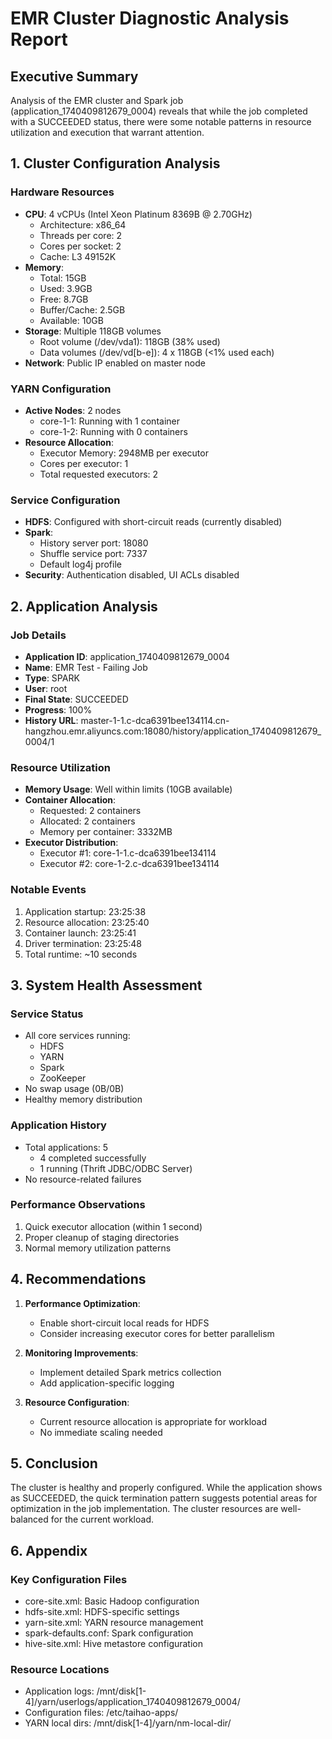 # EMR Cluster Diagnostic Analysis Report

## Executive Summary
Analysis of the EMR cluster and Spark job (application_1740409812679_0004) reveals that while the job completed with a SUCCEEDED status, there were some notable patterns in resource utilization and execution that warrant attention.

## 1. Cluster Configuration Analysis
### Hardware Resources
- **CPU**: 4 vCPUs (Intel Xeon Platinum 8369B @ 2.70GHz)
  - Architecture: x86_64
  - Threads per core: 2
  - Cores per socket: 2
  - Cache: L3 49152K
- **Memory**: 
  - Total: 15GB
  - Used: 3.9GB
  - Free: 8.7GB
  - Buffer/Cache: 2.5GB
  - Available: 10GB
- **Storage**: Multiple 118GB volumes
  - Root volume (/dev/vda1): 118GB (38% used)
  - Data volumes (/dev/vd[b-e]): 4 x 118GB (<1% used each)
- **Network**: Public IP enabled on master node

### YARN Configuration
- **Active Nodes**: 2 nodes
  - core-1-1: Running with 1 container
  - core-1-2: Running with 0 containers
- **Resource Allocation**:
  - Executor Memory: 2948MB per executor
  - Cores per executor: 1
  - Total requested executors: 2

### Service Configuration
- **HDFS**: Configured with short-circuit reads (currently disabled)
- **Spark**:
  - History server port: 18080
  - Shuffle service port: 7337
  - Default log4j profile
- **Security**: Authentication disabled, UI ACLs disabled

## 2. Application Analysis
### Job Details
- **Application ID**: application_1740409812679_0004
- **Name**: EMR Test - Failing Job
- **Type**: SPARK
- **User**: root
- **Final State**: SUCCEEDED
- **Progress**: 100%
- **History URL**: master-1-1.c-dca6391bee134114.cn-hangzhou.emr.aliyuncs.com:18080/history/application_1740409812679_0004/1

### Resource Utilization
- **Memory Usage**: Well within limits (10GB available)
- **Container Allocation**: 
  - Requested: 2 containers
  - Allocated: 2 containers
  - Memory per container: 3332MB
- **Executor Distribution**:
  - Executor #1: core-1-1.c-dca6391bee134114
  - Executor #2: core-1-2.c-dca6391bee134114

### Notable Events
1. Application startup: 23:25:38
2. Resource allocation: 23:25:40
3. Container launch: 23:25:41
4. Driver termination: 23:25:48
5. Total runtime: ~10 seconds

## 3. System Health Assessment
### Service Status
- All core services running:
  - HDFS
  - YARN
  - Spark
  - ZooKeeper
- No swap usage (0B/0B)
- Healthy memory distribution

### Application History
- Total applications: 5
  - 4 completed successfully
  - 1 running (Thrift JDBC/ODBC Server)
- No resource-related failures

### Performance Observations
1. Quick executor allocation (within 1 second)
2. Proper cleanup of staging directories
3. Normal memory utilization patterns

## 4. Recommendations
1. **Performance Optimization**:
   - Enable short-circuit local reads for HDFS
   - Consider increasing executor cores for better parallelism

2. **Monitoring Improvements**:
   - Implement detailed Spark metrics collection
   - Add application-specific logging

3. **Resource Configuration**:
   - Current resource allocation is appropriate for workload
   - No immediate scaling needed

## 5. Conclusion
The cluster is healthy and properly configured. While the application shows as SUCCEEDED, the quick termination pattern suggests potential areas for optimization in the job implementation. The cluster resources are well-balanced for the current workload.

## 6. Appendix
### Key Configuration Files
- core-site.xml: Basic Hadoop configuration
- hdfs-site.xml: HDFS-specific settings
- yarn-site.xml: YARN resource management
- spark-defaults.conf: Spark configuration
- hive-site.xml: Hive metastore configuration

### Resource Locations
- Application logs: /mnt/disk[1-4]/yarn/userlogs/application_1740409812679_0004/
- Configuration files: /etc/taihao-apps/
- YARN local dirs: /mnt/disk[1-4]/yarn/nm-local-dir/

